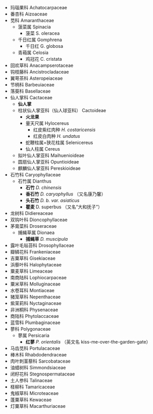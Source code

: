 * 玛瑙果科 Achatocarpaceae 
* 番杏科 Aizoaceae
* 苋科 Amaranthaceae
	* 菠菜属 Spinacia
		* 菠菜 S. oleracea
	* 千日红属 Gomphrena
		* 千日红 G. globosa
	* 青葙属 Celosia
		* 鸡冠花 C. cristata
* 回欢草科 Anacampserotaceae 
* 钩枝藤科 Ancistrocladaceae 
* 翼萼茶科 Asteropeiaceae 
* 节柄科 Barbeuiaceae 
* 落葵科 Basellaceae 
* 仙人掌科 Cactaceae
	* **仙人掌**	 
	* 柱状仙人掌亚科（仙人球亚科） Cactoideae
		* **火龙果**
		* 量天尺属 Hylocereus
			* 红皮紫红肉种 *H. costaricensis*
			* 红皮白肉种 *H. undatus*
		* 蛇鞭柱属=狭花柱属 Selenicereus
		* 仙人柱属 Cereus
	* 拟叶仙人掌亚科 Maihuenioideae
	* 圆扇仙人掌亚科 Opuntioideae
	* 麒麟仙人掌亚科 Pereskioideae
* 石竹科 Caryophyllaceae
	* 石竹属 Dianthus
		* **石竹** *D. chinensis*
		* **香石竹** *D. caryophyllus* （又名康乃馨）
		* **头石竹** *D. b. var. asiaticus*
		* **瞿麦** D. superbus （又名“大和抚子”）
* 龙树科 Didiereaceae 
* 双钩叶科 Dioncophyllaceae
* 茅膏菜科 Droseraceae
	* 捕蝇草属 Dionaea
		* **捕蝇草** *D. muscipula*
* 露叶毛毡苔科 Drosophyllaceae 
* 瓣鳞花科 Frankeniaceae
* 吉粟草科 Gisekiaceae 
* 浜藜叶科 Halophytaceae 
* 粟麦草科 Limeaceae
* 南商陆科 Lophiocarpaceae
* 粟米草科 Molluginaceae 
* 水卷耳科 Montiaceae 
* 猪笼草科 Nepenthaceae 
* 紫茉莉科 Nyctaginaceae 
* 非洲桐科 Physenaceae 
* 商陆科 Phytolaccaceae 
* 蓝雪科 Plumbaginaceae 
* 蓼科 Polygonaceae
	* 蓼属 Persicaria
		* **红蓼** *P. orientalis* （英文名 kiss-me-over-the-garden-gate）
* 马齿苋科 Portulacaceae 
* 棒木科 Rhabdodendraceae 
* 肉叶刺茎藜科 Sarcobataceae 
* 油蜡树科 Simmondsiaceae
* 闭籽花科 Stegnospermataceae
* 土人参科 Talinaceae
* 柽柳科 Tamaricaceae 
* 鬼椒草科 Microteaceae 
* 蓬粟草科 Kewaceae 
* 灯粟草科 Macarthuriaceae 
